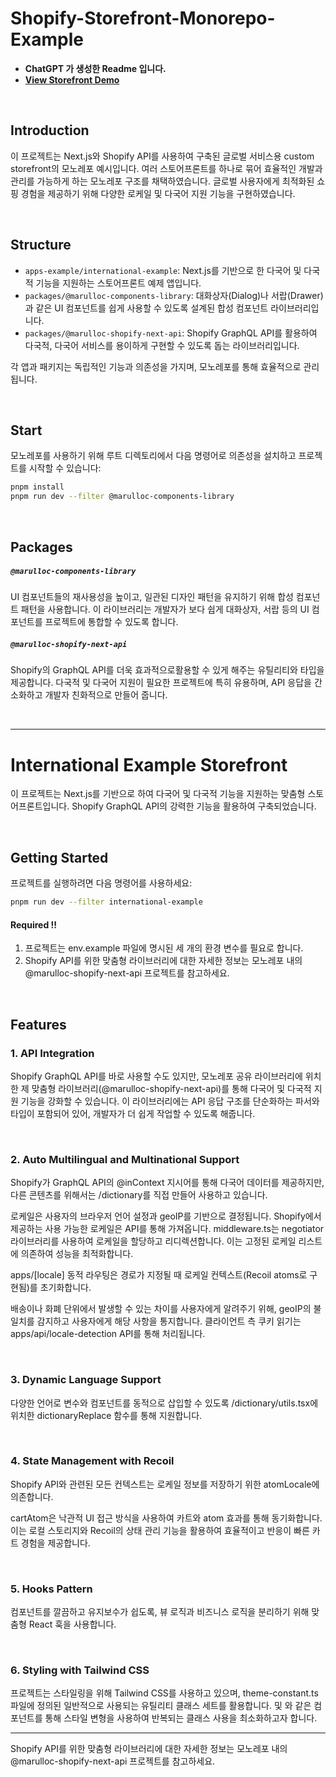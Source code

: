 # Shopify-Storefront-Monorepo-Example

- **ChatGPT 가 생성한 Readme 입니다.**
- **[View Storefront Demo](https://shopify-storefront-monorepo-example-international-example.vercel.app/)**

<br/>

## Introduction

이 프로젝트는 Next.js와 Shopify API를 사용하여 구축된 글로벌 서비스용 custom storefront의 모노레포 예시입니다. 여러 스토어프론트를 하나로 묶어 효율적인 개발과 관리를 가능하게 하는 모노레포 구조를 채택하였습니다. 글로벌 사용자에게 최적화된 쇼핑 경험을 제공하기 위해 다양한 로케일 및 다국어 지원 기능을 구현하였습니다.

<br/>


## Structure

- `apps-example/international-example`: Next.js를 기반으로 한 다국어 및 다국적 기능을 지원하는 스토어프론트 예제 앱입니다.
- `packages/@marulloc-components-library`: 대화상자(Dialog)나 서랍(Drawer)과 같은 UI 컴포넌트를 쉽게 사용할 수 있도록 설계된 합성 컴포넌트 라이브러리입니다.
- `packages/@marulloc-shopify-next-api`: Shopify GraphQL API를 활용하여 다국적, 다국어 서비스를 용이하게 구현할 수 있도록 돕는 라이브러리입니다.

각 앱과 패키지는 독립적인 기능과 의존성을 가지며, 모노레포를 통해 효율적으로 관리됩니다.

<br/>

## Start

모노레포를 사용하기 위해 루트 디렉토리에서 다음 명령어로 의존성을 설치하고 프로젝트를 시작할 수 있습니다:

```sh
pnpm install 
pnpm run dev --filter @marulloc-components-library
```

<br/>

## Packages

##### `@marulloc-components-library`

UI 컴포넌트들의 재사용성을 높이고, 일관된 디자인 패턴을 유지하기 위해 합성 컴포넌트 패턴을 사용합니다. 이 라이브러리는 개발자가 보다 쉽게 대화상자, 서랍 등의 UI 컴포넌트를 프로젝트에 통합할 수 있도록 합니다.

##### `@marulloc-shopify-next-api`

Shopify의 GraphQL API를 더욱 효과적으로활용할 수 있게 해주는 유틸리티와 타입을 제공합니다. 다국적 및 다국어 지원이 필요한 프로젝트에 특히 유용하며, API 응답을 간소화하고 개발자 친화적으로 만들어 줍니다.


<br/>

---


# International Example Storefront

이 프로젝트는 Next.js를 기반으로 하여 다국어 및 다국적 기능을 지원하는 맞춤형 스토어프론트입니다. Shopify GraphQL API의 강력한 기능을 활용하여 구축되었습니다.

<br>

## Getting Started

프로젝트를 실행하려면 다음 명령어를 사용하세요:

```sh
pnpm run dev --filter international-example
```

#### Required !!

1. 프로젝트는 env.example 파일에 명시된 세 개의 환경 변수를 필요로 합니다.
2. Shopify API를 위한 맞춤형 라이브러리에 대한 자세한 정보는 모노레포 내의 @marulloc-shopify-next-api 프로젝트를 참고하세요.

<br>

## Features

### 1. API Integration

Shopify GraphQL API를 바로 사용할 수도 있지만, 모노레포 공유 라이브러리에 위치한 제 맞춤형 라이브러리(@marulloc-shopify-next-api)를 통해 다국어 및 다국적 지원 기능을 강화할 수 있습니다. 이 라이브러리에는 API 응답 구조를 단순화하는 파서와 타입이 포함되어 있어, 개발자가 더 쉽게 작업할 수 있도록 해줍니다.

<br>

### 2. Auto Multilingual and Multinational Support

Shopify가 GraphQL API의 @inContext 지시어를 통해 다국어 데이터를 제공하지만, 다른 콘텐츠를 위해서는 /dictionary를 직접 만들어 사용하고 있습니다.

로케일은 사용자의 브라우저 언어 설정과 geoIP를 기반으로 결정됩니다. Shopify에서 제공하는 사용 가능한 로케일은 API를 통해 가져옵니다. middleware.ts는 negotiator 라이브러리를 사용하여 로케일을 할당하고 리디렉션합니다. 이는 고정된 로케일 리스트에 의존하여 성능을 최적화합니다.

apps/[locale] 동적 라우팅은 경로가 지정될 때 로케일 컨텍스트(Recoil atoms로 구현됨)를 초기화합니다.

배송이나 화폐 단위에서 발생할 수 있는 차이를 사용자에게 알려주기 위해, geoIP의 불일치를 감지하고 사용자에게 해당 사항을 통지합니다. 클라이언트 측 쿠키 읽기는 apps/api/locale-detection API를 통해 처리됩니다.

<br>

### 3. Dynamic Language Support

다양한 언어로 변수와 컴포넌트를 동적으로 삽입할 수 있도록 /dictionary/utils.tsx에 위치한 dictionaryReplace 함수를 통해 지원합니다.

<br>

### 4. State Management with Recoil

Shopify API와 관련된 모든 컨텍스트는 로케일 정보를 저장하기 위한 atomLocale에 의존합니다.

cartAtom은 낙관적 UI 접근 방식을 사용하여 카트와 atom 효과를 통해 동기화합니다. 이는 로컬 스토리지와 Recoil의 상태 관리 기능을 활용하여 효율적이고 반응이 빠른 카트 경험을 제공합니다.

<br>

### 5. Hooks Pattern

컴포넌트를 깔끔하고 유지보수가 쉽도록, 뷰 로직과 비즈니스 로직을 분리하기 위해 맞춤형 React 훅을 사용합니다.

<br>

### 6. Styling with Tailwind CSS

프로젝트는 스타일링을 위해 Tailwind CSS를 사용하고 있으며, theme-constant.ts 파일에 정의된 일반적으로 사용되는 유틸리티 클래스 세트를 활용합니다. <SemanticBox /> 및 <Typography />와 같은 컴포넌트를 통해 스타일 변형을 사용하여 반복되는 클래스 사용을 최소화하고자 합니다.
 
---

Shopify API를 위한 맞춤형 라이브러리에 대한 자세한 정보는 모노레포 내의 @marulloc-shopify-next-api 프로젝트를 참고하세요.
